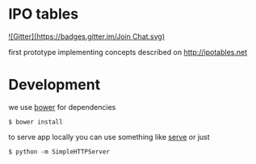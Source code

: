 # IPO tables
[![Gitter](https://badges.gitter.im/Join Chat.svg)](https://gitter.im/hackers4peace/ipotables?utm_source=badge&utm_medium=badge&utm_campaign=pr-badge&utm_content=badge)

first prototype implementing concepts described on http://ipotables.net

# Development

we use [bower](http://bower.io) for dependencies

```shell
$ bower install
```

to serve app locally you can use something like
[serve](http://npm.im/serve) or just

```shell
$ python -m SimpleHTTPServer
